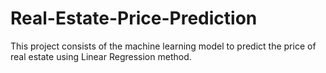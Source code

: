 # Real-Estate-Price-Prediction
This project consists of the machine learning model to predict the price of real estate using Linear Regression method.
